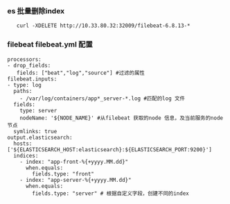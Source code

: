 ### es 批量删除index
       curl -XDELETE http://10.33.80.32:32009/filebeat-6.8.13-*

### filebeat filebeat.yml 配置
    processors:
    - drop_fields:
       fields: ["beat","log","source"] #过滤的属性
    filebeat.inputs:
    - type: log
      paths:
        - /var/log/containers/app*_server-*.log #匹配的log 文件
      fields:
        type: server
        nodeName: '${NODE_NAME}' #从filebeat 获取的node 信息，及当前服务的node节点
      symlinks: true
    output.elasticsearch:
      hosts: ['${ELASTICSEARCH_HOST:elasticsearch}:${ELASTICSEARCH_PORT:9200}']
      indices:
        - index: "app-front-%{+yyyy.MM.dd}"
          when.equals:
            fields.type: "front"
        - index: "app-server-%{+yyyy.MM.dd}"
          when.equals:
            fields.type: "server" # 根据自定义字段，创建不同的index